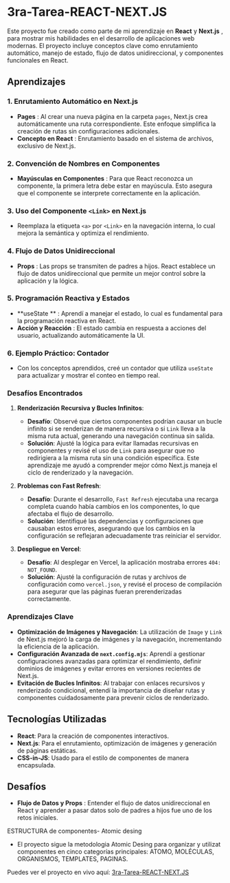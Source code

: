 # 3ra-Tarea-REACT-NEXT.JS

Este proyecto fue creado como parte de mi aprendizaje en **React** y **Next.js** , para mostrar mis habilidades en el desarrollo de aplicaciones web modernas. El proyecto incluye conceptos clave como enrutamiento automático, manejo de estado, flujo de datos unidireccional, y componentes funcionales en React.

## Aprendizajes

### 1. Enrutamiento Automático en Next.js

- **Pages** : Al crear una nueva página en la carpeta `pages`, Next.js crea automáticamente una ruta correspondiente. Este enfoque simplifica la creación de rutas sin configuraciones adicionales.
- **Concepto en React** : Enrutamiento basado en el sistema de archivos, exclusivo de Next.js.

### 2. Convención de Nombres en Componentes

- **Mayúsculas en Componentes** : Para que React reconozca un componente, la primera letra debe estar en mayúscula. Esto asegura que el componente se interprete correctamente en la aplicación.

### 3. Uso del Componente `<Link>` en Next.js

- Reemplaza la etiqueta `<a>` por `<Link>` en la navegación interna, lo cual mejora la semántica y optimiza el rendimiento.

### 4. Flujo de Datos Unidireccional

- **Props** : Las props se transmiten de padres a hijos. React establece un flujo de datos unidireccional que permite un mejor control sobre la aplicación y la lógica.

### 5. Programación Reactiva y Estados

- **useState ** : Aprendí a manejar el estado, lo cual es fundamental para la programación reactiva en React.
- **Acción y Reacción** : El estado cambia en respuesta a acciones del usuario, actualizando automáticamente la UI.

### 6. Ejemplo Práctico: Contador

- Con los conceptos aprendidos, creé un contador que utiliza `useState` para actualizar y mostrar el conteo en tiempo real.

### Desafíos Encontrados

1. **Renderización Recursiva y Bucles Infinitos**:
   - **Desafío**: Observé que ciertos componentes podrían causar un bucle infinito si se renderizan de manera recursiva o si `Link` lleva a la misma ruta actual, generando una navegación continua sin salida.
   - **Solución**: Ajusté la lógica para evitar llamadas recursivas en componentes y revisé el uso de `Link` para asegurar que no redirigiera a la misma ruta sin una condición específica. Este aprendizaje me ayudó a comprender mejor cómo Next.js maneja el ciclo de renderizado y la navegación.

2. **Problemas con Fast Refresh**:
   - **Desafío**: Durante el desarrollo, `Fast Refresh` ejecutaba una recarga completa cuando había cambios en los componentes, lo que afectaba el flujo de desarrollo.
   - **Solución**: Identifiqué las dependencias y configuraciones que causaban estos errores, asegurando que los cambios en la configuración se reflejaran adecuadamente tras reiniciar el servidor.

3. **Despliegue en Vercel**:
   - **Desafío**: Al desplegar en Vercel, la aplicación mostraba errores `404: NOT_FOUND`.
   - **Solución**: Ajusté la configuración de rutas y archivos de configuración como `vercel.json`, y revisé el proceso de compilación para asegurar que las páginas fueran prerenderizadas correctamente.

### Aprendizajes Clave

- **Optimización de Imágenes y Navegación**: La utilización de `Image` y `Link` de Next.js mejoró la carga de imágenes y la navegación, incrementando la eficiencia de la aplicación.
- **Configuración Avanzada de `next.config.mjs`**: Aprendí a gestionar configuraciones avanzadas para optimizar el rendimiento, definir dominios de imágenes y evitar errores en versiones recientes de Next.js.
- **Evitación de Bucles Infinitos**: Al trabajar con enlaces recursivos y renderizado condicional, entendí la importancia de diseñar rutas y componentes cuidadosamente para prevenir ciclos de renderizado.

## Tecnologías Utilizadas

- **React**: Para la creación de componentes interactivos.
- **Next.js**: Para el enrutamiento, optimización de imágenes y generación de páginas estáticas.
- **CSS-in-JS**: Usado para el estilo de componentes de manera encapsulada.

## Desafíos

- **Flujo de Datos y Props** : Entender el flujo de datos unidireccional en React y aprender a pasar datos solo de padres a hijos fue uno de los retos iniciales.

ESTRUCTURA de componentes- Atomic desing

- El proyecto sigue la metodologia Atomic Desing para organizar y utilizat componentes en cinco categorías principales: ATOMO, MOLÉCULAS, ORGANISMOS, TEMPLATES, PAGINAS.

Puedes ver el proyecto en vivo aquí: [3ra-Tarea-REACT-NEXT.JS](https://3ra-tarea-react-next-js.vercel.app/)
